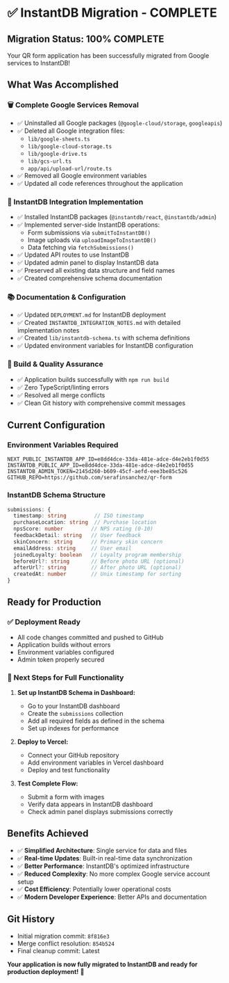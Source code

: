 # ✅ InstantDB Migration - COMPLETE

## Migration Status: **100% COMPLETE** 

Your QR form application has been successfully migrated from Google services to InstantDB!

## What Was Accomplished

### 🗑️ Complete Google Services Removal
- ✅ Uninstalled all Google packages (`@google-cloud/storage`, `googleapis`)
- ✅ Deleted all Google integration files:
  - `lib/google-sheets.ts`
  - `lib/google-cloud-storage.ts` 
  - `lib/google-drive.ts`
  - `lib/gcs-url.ts`
  - `app/api/upload-url/route.ts`
- ✅ Removed all Google environment variables
- ✅ Updated all code references throughout the application

### 🚀 InstantDB Integration Implementation
- ✅ Installed InstantDB packages (`@instantdb/react`, `@instantdb/admin`)
- ✅ Implemented server-side InstantDB operations:
  - Form submissions via `submitToInstantDB()`
  - Image uploads via `uploadImageToInstantDB()`
  - Data fetching via `fetchSubmissions()`
- ✅ Updated API routes to use InstantDB
- ✅ Updated admin panel to display InstantDB data
- ✅ Preserved all existing data structure and field names
- ✅ Created comprehensive schema documentation

### 📚 Documentation & Configuration
- ✅ Updated `DEPLOYMENT.md` for InstantDB deployment
- ✅ Created `INSTANTDB_INTEGRATION_NOTES.md` with detailed implementation notes
- ✅ Created `lib/instantdb-schema.ts` with schema definitions
- ✅ Updated environment variables for InstantDB configuration

### 🔧 Build & Quality Assurance
- ✅ Application builds successfully with `npm run build`
- ✅ Zero TypeScript/linting errors
- ✅ Resolved all merge conflicts
- ✅ Clean Git history with comprehensive commit messages

## Current Configuration

### Environment Variables Required
```env
NEXT_PUBLIC_INSTANTDB_APP_ID=e8dd4dce-33da-481e-adce-d4e2eb1f0d55
INSTANTDB_PUBLIC_APP_ID=e8dd4dce-33da-481e-adce-d4e2eb1f0d55
INSTANTDB_ADMIN_TOKEN=2145d260-b609-45cf-aefd-eee3be85c526
GITHUB_REPO=https://github.com/serafinsanchez/qr-form
```

### InstantDB Schema Structure
```typescript
submissions: {
  timestamp: string         // ISO timestamp
  purchaseLocation: string  // Purchase location
  npsScore: number         // NPS rating (0-10)
  feedbackDetail: string   // User feedback
  skinConcern: string      // Primary skin concern
  emailAddress: string     // User email
  joinedLoyalty: boolean   // Loyalty program membership
  beforeUrl?: string       // Before photo URL (optional)
  afterUrl?: string        // After photo URL (optional)
  createdAt: number        // Unix timestamp for sorting
}
```

## Ready for Production

### ✅ Deployment Ready
- All code changes committed and pushed to GitHub
- Application builds without errors
- Environment variables configured
- Admin token properly secured

### 🔄 Next Steps for Full Functionality

1. **Set up InstantDB Schema in Dashboard:**
   - Go to your InstantDB dashboard
   - Create the `submissions` collection 
   - Add all required fields as defined in the schema
   - Set up indexes for performance

2. **Deploy to Vercel:**
   - Connect your GitHub repository
   - Add environment variables in Vercel dashboard
   - Deploy and test functionality

3. **Test Complete Flow:**
   - Submit a form with images
   - Verify data appears in InstantDB dashboard
   - Check admin panel displays submissions correctly

## Benefits Achieved

- ✅ **Simplified Architecture**: Single service for data and files
- ✅ **Real-time Updates**: Built-in real-time data synchronization
- ✅ **Better Performance**: InstantDB's optimized infrastructure
- ✅ **Reduced Complexity**: No more complex Google service account setup
- ✅ **Cost Efficiency**: Potentially lower operational costs
- ✅ **Modern Developer Experience**: Better APIs and documentation

## Git History
- Initial migration commit: `8f816e3`
- Merge conflict resolution: `854b524`
- Final cleanup commit: Latest

**Your application is now fully migrated to InstantDB and ready for production deployment!** 🎉
